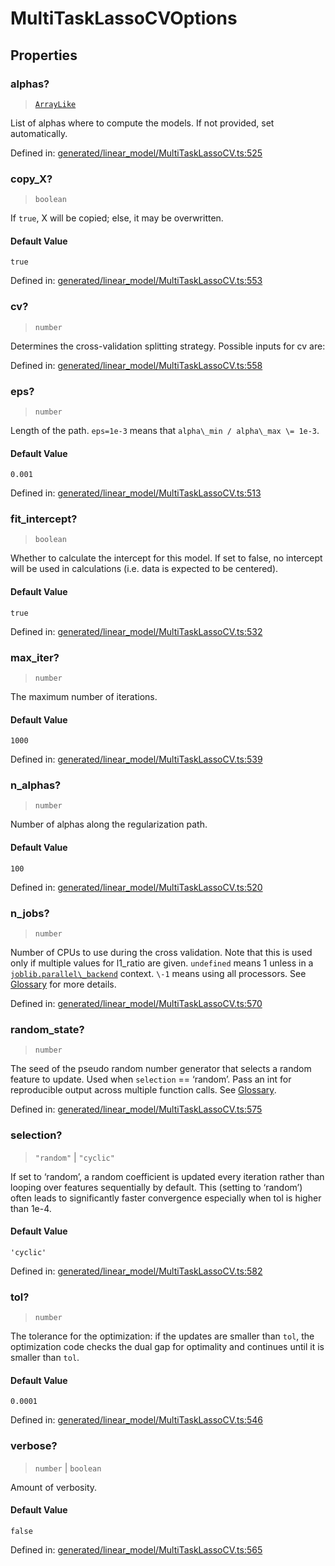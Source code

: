 # MultiTaskLassoCVOptions

## Properties

### alphas?

> [`ArrayLike`](../types/ArrayLike.md)

List of alphas where to compute the models. If not provided, set automatically.

Defined in:  [generated/linear\_model/MultiTaskLassoCV.ts:525](https://github.com/transitive-bullshit/scikit-learn-ts/blob/b59c1ff/packages/sklearn/src/generated/linear_model/MultiTaskLassoCV.ts#L525)

### copy\_X?

> `boolean`

If `true`, X will be copied; else, it may be overwritten.

#### Default Value

`true`

Defined in:  [generated/linear\_model/MultiTaskLassoCV.ts:553](https://github.com/transitive-bullshit/scikit-learn-ts/blob/b59c1ff/packages/sklearn/src/generated/linear_model/MultiTaskLassoCV.ts#L553)

### cv?

> `number`

Determines the cross-validation splitting strategy. Possible inputs for cv are:

Defined in:  [generated/linear\_model/MultiTaskLassoCV.ts:558](https://github.com/transitive-bullshit/scikit-learn-ts/blob/b59c1ff/packages/sklearn/src/generated/linear_model/MultiTaskLassoCV.ts#L558)

### eps?

> `number`

Length of the path. `eps=1e-3` means that `alpha\_min / alpha\_max \= 1e-3`.

#### Default Value

`0.001`

Defined in:  [generated/linear\_model/MultiTaskLassoCV.ts:513](https://github.com/transitive-bullshit/scikit-learn-ts/blob/b59c1ff/packages/sklearn/src/generated/linear_model/MultiTaskLassoCV.ts#L513)

### fit\_intercept?

> `boolean`

Whether to calculate the intercept for this model. If set to false, no intercept will be used in calculations (i.e. data is expected to be centered).

#### Default Value

`true`

Defined in:  [generated/linear\_model/MultiTaskLassoCV.ts:532](https://github.com/transitive-bullshit/scikit-learn-ts/blob/b59c1ff/packages/sklearn/src/generated/linear_model/MultiTaskLassoCV.ts#L532)

### max\_iter?

> `number`

The maximum number of iterations.

#### Default Value

`1000`

Defined in:  [generated/linear\_model/MultiTaskLassoCV.ts:539](https://github.com/transitive-bullshit/scikit-learn-ts/blob/b59c1ff/packages/sklearn/src/generated/linear_model/MultiTaskLassoCV.ts#L539)

### n\_alphas?

> `number`

Number of alphas along the regularization path.

#### Default Value

`100`

Defined in:  [generated/linear\_model/MultiTaskLassoCV.ts:520](https://github.com/transitive-bullshit/scikit-learn-ts/blob/b59c1ff/packages/sklearn/src/generated/linear_model/MultiTaskLassoCV.ts#L520)

### n\_jobs?

> `number`

Number of CPUs to use during the cross validation. Note that this is used only if multiple values for l1\_ratio are given. `undefined` means 1 unless in a [`joblib.parallel\_backend`](https://joblib.readthedocs.io/en/latest/parallel.html#joblib.parallel_backend "(in joblib v1.3.0.dev0)") context. `\-1` means using all processors. See [Glossary](../../glossary.html#term-n_jobs) for more details.

Defined in:  [generated/linear\_model/MultiTaskLassoCV.ts:570](https://github.com/transitive-bullshit/scikit-learn-ts/blob/b59c1ff/packages/sklearn/src/generated/linear_model/MultiTaskLassoCV.ts#L570)

### random\_state?

> `number`

The seed of the pseudo random number generator that selects a random feature to update. Used when `selection` == ‘random’. Pass an int for reproducible output across multiple function calls. See [Glossary](../../glossary.html#term-random_state).

Defined in:  [generated/linear\_model/MultiTaskLassoCV.ts:575](https://github.com/transitive-bullshit/scikit-learn-ts/blob/b59c1ff/packages/sklearn/src/generated/linear_model/MultiTaskLassoCV.ts#L575)

### selection?

> `"random"` \| `"cyclic"`

If set to ‘random’, a random coefficient is updated every iteration rather than looping over features sequentially by default. This (setting to ‘random’) often leads to significantly faster convergence especially when tol is higher than 1e-4.

#### Default Value

`'cyclic'`

Defined in:  [generated/linear\_model/MultiTaskLassoCV.ts:582](https://github.com/transitive-bullshit/scikit-learn-ts/blob/b59c1ff/packages/sklearn/src/generated/linear_model/MultiTaskLassoCV.ts#L582)

### tol?

> `number`

The tolerance for the optimization: if the updates are smaller than `tol`, the optimization code checks the dual gap for optimality and continues until it is smaller than `tol`.

#### Default Value

`0.0001`

Defined in:  [generated/linear\_model/MultiTaskLassoCV.ts:546](https://github.com/transitive-bullshit/scikit-learn-ts/blob/b59c1ff/packages/sklearn/src/generated/linear_model/MultiTaskLassoCV.ts#L546)

### verbose?

> `number` \| `boolean`

Amount of verbosity.

#### Default Value

`false`

Defined in:  [generated/linear\_model/MultiTaskLassoCV.ts:565](https://github.com/transitive-bullshit/scikit-learn-ts/blob/b59c1ff/packages/sklearn/src/generated/linear_model/MultiTaskLassoCV.ts#L565)
